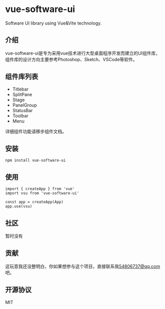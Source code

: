 # vue-software-ui

Software UI library using Vue&amp;Vite technology.

## 介绍

vue-software-ui是专为采用vue技术进行大型桌面程序开发而建立的UI组件库，组件库的设计方向主要参考Photoshop、Sketch、VSCode等软件。

## 组件库列表

- Titlebar
- SplitPane
- Stage
- PanelGroup
- StatusBar
- Toolbar
- Menu

详细组件功能请移步组件文档。

## 安装

```
npm install vue-software-ui
```

## 使用

```
import { createApp } from 'vue'
import vsu from 'vue-software-ui'

const app = createApp(App)
app.use(vsu)
```

## 社区

暂时没有

## 贡献

这玩意我还没整明白，你如果想参与这个项目，直接联系我<54806737@qq.com>吧。

## 开源协议

MIT
